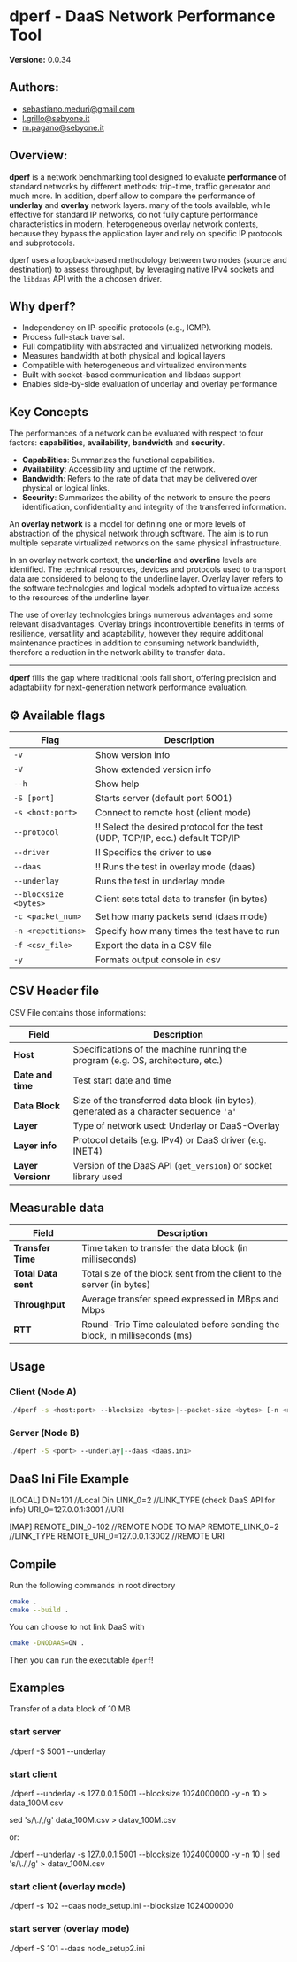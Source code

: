 # dperf - DaaS Network Performance Tool

**Versione:** 0.0.34

## Authors:
- sebastiano.meduri@gmail.com
- l.grillo@sebyone.it
- m.pagano@sebyone.it


## Overview:

**dperf** is a network benchmarking tool designed to evaluate **performance** of standard networks by different methods: trip-time, traffic generator and much more. In addition, dperf allow to compare the performance of **underlay** and **overlay** network layers.
many of the tools available, while effective for standard IP networks, do not fully capture performance characteristics in modern, heterogeneous overlay network contexts, because they bypass the application layer and rely on specific IP protocols and subprotocols.

dperf uses a loopback-based methodology between two nodes (source and destination) to assess throughput, by leveraging native IPv4 sockets and the `libdaas` API with the a choosen driver.

## Why dperf?

- Independency on IP-specific protocols (e.g., ICMP).
- Process full-stack traversal.
- Full compatibility with abstracted and virtualized networking models.
- Measures bandwidth at both physical and logical layers
- Compatible with heterogeneous and virtualized environments
- Built with socket-based communication and libdaas support
- Enables side-by-side evaluation of underlay and overlay performance

## Key Concepts

The performances of a network can be evaluated with respect to four factors: **capabilities**, **availability**, **bandwidth** and **security**.

- **Capabilities**: Summarizes the functional capabilities.
- **Availability**: Accessibility and uptime of the network.
- **Bandwidth**: Refers to the rate of data that may be delivered over physical or logical links.
- **Security**: Summarizes the ability of the network to ensure the peers identification, confidentiality and integrity of the transferred information.


An **overlay network** is a model for defining one or more levels of abstraction of the physical network through software. The aim is to run multiple separate virtualized networks on the same physical infrastructure.

In an overlay network context, the **underline** and **overline** levels are identified. The technical resources, devices and protocols used to transport data are considered to belong to the underline layer.  Overlay layer refers to the software technologies and logical models adopted to virtualize access to the resources of the underline layer.

The use of overlay technologies brings numerous advantages and some relevant disadvantages.
Overlay brings incontrovertible benefits in terms of resilience, versatility and adaptability, however they require additional maintenance practices in addition to consuming network bandwidth, therefore a reduction in the network ability to transfer data.




---

**dperf** fills the gap where traditional tools fall short, offering precision and adaptability for next-generation network performance evaluation.




## ⚙️ Available flags


| Flag               | Description                                                                                          |
|--------------------------|----------------------------------------------------------------------------------------------------|
| `-v`                     | Show version info                                                         |
| `-V`                     | Show extended version info                                                       |
| `--h`                    | Show help                                                                              |
| `-S [port]`              | Starts server (default port 5001)                                     |
| `-s <host:port>`         | Connect to remote host (client mode)                                   |
| `--protocol`             | !! Select the desired protocol for the test (UDP, TCP/IP, ecc.)  default TCP/IP                 |
| `--driver`               | !! Specifics the driver to use  |
| `--daas`              | !! Runs the test in overlay mode (daas)     |
| `--underlay`             | Runs the test in underlay mode             |
| `--blocksize <bytes>`    | Client sets total data to transfer (in bytes) |
| `-c <packet_num>`        | Set how many packets send (daas mode) |
| `-n <repetitions>`       | Specify how many times the test have to run               |
| `-f <csv_file>`          | Export the data in a CSV file                               |
| `-y`                     | Formats output console in csv                                                                     |


## CSV Header file

CSV File contains those informations:

| **Field**                     | **Description**                                                                                 |
|------------------------------|--------------------------------------------------------------------------------------------------|
| **Host**                     | Specifications of the machine running the program (e.g. OS, architecture, etc.)                |
| **Date and time**               | Test start date and time                                                                    |
| **Data Block**   | Size of the transferred data block (in bytes), generated as a character sequence `'a'` |
| **Layer**                    | Type of network used: Underlay or DaaS-Overlay                                                |
| **Layer info**       | Protocol details (e.g. IPv4) or DaaS driver (e.g. INET4)                                    |
| **Layer Versionr**           | Version of the DaaS API (`get_version`) or socket library used                      |

## Measurable data

| **Field**                     | **Description**                                                                                 |
|------------------------------|--------------------------------------------------------------------------------------------------|
| **Transfer Time**   | Time taken to transfer the data block (in milliseconds)                                |
| **Total Data sent**      | Total size of the block sent from the client to the server (in bytes)                             |
| **Throughput**               | Average transfer speed expressed in MBps and Mbps                                         |
| **RTT**                      | Round-Trip Time calculated before sending the block, in milliseconds (ms)                   |




## Usage

### Client (Node A)
```bash
./dperf -s <host:port> --blocksize <bytes>|--packet-size <bytes> [-n <repetitions>|-c<ping-count>]  --underlay|--daas <daas.ini> [-f <file.csv>] 

```
### Server (Node B)
```bash
./dperf -S <port> --underlay|--daas <daas.ini>

```

## DaaS Ini File Example

[LOCAL]
DIN=101                         //Local Din
LINK_0=2                        //LINK_TYPE (check DaaS API for info)
URI_0=127.0.0.1:3001            //URI

[MAP]
REMOTE_DIN_0=102                //REMOTE NODE TO MAP
REMOTE_LINK_0=2                 //LINK_TYPE
REMOTE_URI_0=127.0.0.1:3002     //REMOTE URI

## Compile

Run the following commands in root directory

```bash
cmake .
cmake --build .
```
You can choose to not link DaaS with
```bash
cmake -DNODAAS=ON .
```
Then you can run the executable `dperf`!

## Examples

Transfer of a data block of 10 MB

### start server
./dperf -S 5001 --underlay

### start client
./dperf --underlay -s 127.0.0.1:5001 --blocksize 1024000000 -y -n 10 > data_100M.csv

sed 's/\\./,/g' data_100M.csv > datav_100M.csv

or:

./dperf --underlay -s 127.0.0.1:5001 --blocksize 1024000000 -y -n 10 | sed 's/\\./,/g' > datav_100M.csv

### start client (overlay mode)

./dperf -s 102 --daas node_setup.ini --blocksize 1024000000

### start server (overlay mode)

./dperf -S 101 --daas node_setup2.ini